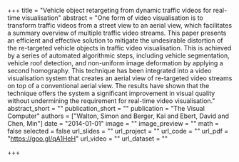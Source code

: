 +++
title = "Vehicle object retargeting from dynamic traffic videos for real-time visualisation"
abstract = "One form of video visualisation is to transform traffic videos from a street view to an aerial view, which facilitates a summary overview of multiple traffic video streams. This paper presents an efficient and effective solution to mitigate the undesirable distortion of the re-targeted vehicle objects in traffic video visualisation. This is achieved by a series of automated algorithmic steps, including vehicle segmentation, vehicle roof detection, and non-uniform image deformation by applying a second homography. This technique has been integrated into a video visualisation system that creates an aerial view of re-targeted video streams on top of a conventional aerial view. The results have shown that the technique offers the system a significant improvement in visual quality without undermining the requirement for real-time video visualisation."
abstract_short = ""
publication_short = ""
publication = "The Visual Computer"
authors = ["Walton, Simon and Berger, Kai and Ebert, David and Chen, Min"]
date = "2014-01-01"
image = ""
image_preview = ""
math = false
selected = false
url_slides = ""
url_project = ""
url_code = ""
url_pdf = "https://goo.gl/qA1HeH"
url_video = ""
url_dataset = ""

+++

